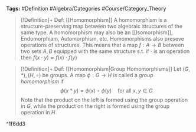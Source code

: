 **Tags:** #Definition #Algebra/Categories #Course/Category_Theory

> [!Definition]+ Def: [[Homomorphism]]
> A homomorphism is a structure-preserving map between two algebraic structures of the same type. A homomorphism may also be an [[Isomorphism]], Endomorphiam, Automorphism, etc.
> Homomorphisms also preseve operations of structures. This means that a map $f:A\to B$ between two sets $A,B$ equipped with the same structure s.t. if $\cdot$ is an operation then $f(x\cdot y)=f(x)\cdot f(y)$

> [!Definition]+ Def: [[Homomorphism|Group Homomorphisms]]
> Let $(G,*),(H,\circ)$ be groups. A map $\phi:G\to H$ is called a *group homomorphism* if
> $$\phi(x*y)=\phi(x)\circ\phi(y)\quad \text{for all } x,y\in G$$
> Note that the product on the left is formed using the group operation in $G$, while the product on the right is formed using the group operation in $H$

^1f6dd3
